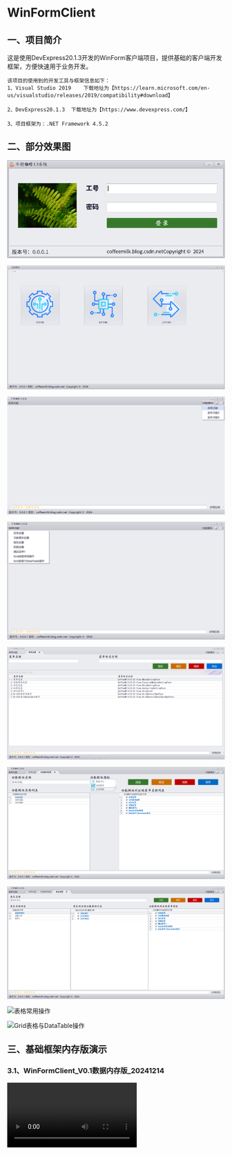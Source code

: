 # WinFormClient
## 一、项目简介	

​	这是使用DevExpress20.1.3开发的WinForm客户端项目，提供基础的客户端开发框架，方便快速用于业务开发。

~~~ 
该项目的使用到的开发工具与框架信息如下：
1、Visual Studio 2019	下载地址为【https://learn.microsoft.com/en-us/visualstudio/releases/2019/compatibility#download】

2、DevExpress20.1.3	下载地址为【https://www.devexpress.com/】 	

3、项目框架为：.NET Framework 4.5.2
~~~

## 二、部分效果图

![登录界面](https://github.com/kafeiweimei/WinFormClient/blob/main/Documents/images/%E7%99%BB%E5%BD%95%E7%95%8C%E9%9D%A2.png?raw=true)

![功能模块](https://github.com/kafeiweimei/WinFormClient/blob/main/Documents/images/%E5%8A%9F%E8%83%BD%E6%A8%A1%E5%9D%97.png?raw=true)

![主菜单功能模块](https://github.com/kafeiweimei/WinFormClient/blob/main/Documents/images/%E4%B8%BB%E8%8F%9C%E5%8D%95%E5%8A%9F%E8%83%BD%E6%A8%A1%E5%9D%97.png?raw=true)

![主菜单系统功能](https://github.com/kafeiweimei/WinFormClient/blob/6e163bf193578ccec670cb7a825d6d8c15eac270/Documents/images/%E4%B8%BB%E8%8F%9C%E5%8D%95%E7%B3%BB%E7%BB%9F%E5%8A%9F%E8%83%BD.png?raw=true)

![菜单设置](https://github.com/kafeiweimei/WinFormClient/blob/main/Documents/images/%E8%8F%9C%E5%8D%95%E8%AE%BE%E7%BD%AE.png?raw=true)

![功能模块设置](https://github.com/kafeiweimei/WinFormClient/blob/main/Documents/images/%E5%8A%9F%E8%83%BD%E6%A8%A1%E5%9D%97%E8%AE%BE%E7%BD%AE.png?raw=true)

![角色设置](https://github.com/kafeiweimei/WinFormClient/blob/main/Documents/images/%E8%A7%92%E8%89%B2%E8%AE%BE%E7%BD%AE.png?raw=true)

![表格常用操作](https://github.com/kafeiweimei/WinFormClient/blob/main/Documents/images/%E8%A1%A8%E6%A0%BC%E5%B8%B8%E7%94%A8%E6%93%8D%E4%BD%9C.gif?raw=true)

![Grid表格与DataTable操作](https://github.com/kafeiweimei/WinFormClient/blob/main/Documents/images/Grid%E8%A1%A8%E6%A0%BC%E4%B8%8EDataTable%E6%93%8D%E4%BD%9C.gif?raw=true)

## 三、基础框架内存版演示

### 3.1、WinFormClient_V0.1数据内存版_20241214

<video src="https://github.com/kafeiweimei/WinFormClient/raw/refs/heads/main/Documents/videos/WinFormClient_V0.1%E6%95%B0%E6%8D%AE%E5%86%85%E5%AD%98%E7%89%88_20241214.mp4"></video>

